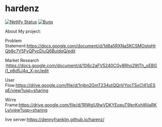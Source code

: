 # hardenz
[![Netlify Status](https://api.netlify.com/api/v1/badges/02c74342-6555-48dd-a479-711442ddf290/deploy-status)](https://app.netlify.com/sites/hardenz/deploys)
[![Bugs](https://sonarcloud.io/api/project_badges/measure?project=fssa-batch3_denny.david__web_project&metric=bugs)](https://sonarcloud.io/summary/new_code?id=fssa-batch3_denny.david__web_project)

About My project:
 
 Problem Statement:https://docs.google.com/document/d/1d8a5RXNaSKCSMOotqHrQb8c7V5FyQPvcDiuQ6BuldqQ/edit
 
 Market Research :https://docs.google.com/document/d/106c2aFV5240CGy8Rho29tTh_oEBGi1_p6d5J4q_X-pc/edit
 
 User Flow:https://drive.google.com/file/d/1njbn2GmT234utQQnVYocTSxCl41zESqE/view?usp=sharing
 
 Wirre Frame:https://drive.google.com/file/d/1RWgjU9wVDKYEoeuT9lprKxhI6jIaRKLy/view?usp=sharing
 
 live server:https://dennyfranklin.github.io/harenz/
 
 
 
